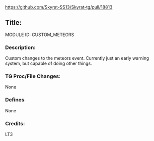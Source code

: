 https://github.com/Skyrat-SS13/Skyrat-tg/pull/18813

## Title:
MODULE ID: CUSTOM_METEORS

### Description:
Custom changes to the meteors event. Currently just an early warning system, but capable of doing other things.

### TG Proc/File Changes:
None

### Defines
None

### Credits:
LT3
